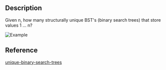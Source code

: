 ## Description

Given n, how many structurally unique BST's (binary search trees) that store values 1 ... n?

![Example](/images/example.png)

## Reference
[unique-binary-search-trees](https://leetcode.com/problems/unique-binary-search-trees/)
